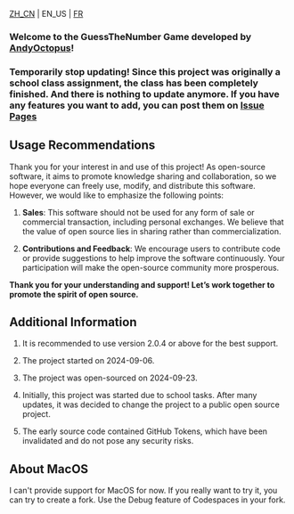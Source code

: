 [ZH_CN](https://github.com/AndyOctopus/GuessTheNumber/blob/main/README.md) | EN_US | [FR](https://github.com/AndyOctopus/GuessTheNumber/blob/main/readme_translate/README_FR.md)

### Welcome to the GuessTheNumber Game developed by [AndyOctopus](https://github.com/AndyOctopus)!

### Temporarily stop updating! Since this project was originally a school class assignment, the class has been completely finished. And there is nothing to update anymore. If you have any features you want to add, you can post them on [Issue Pages](https://github.com/ANDYzytnb/GuessTheNumber/issues)

## Usage Recommendations

Thank you for your interest in and use of this project! As open-source software, it aims to promote knowledge sharing and collaboration, so we hope everyone can freely use, modify, and distribute this software. However, we would like to emphasize the following points:

1. **Sales**: This software should not be used for any form of sale or commercial transaction, including personal exchanges. We believe that the value of open source lies in sharing rather than commercialization.

2. **Contributions and Feedback**: We encourage users to contribute code or provide suggestions to help improve the software continuously. Your participation will make the open-source community more prosperous.

**Thank you for your understanding and support! Let’s work together to promote the spirit of open source.**

## Additional Information

1. It is recommended to use version 2.0.4 or above for the best support.

2. The project started on 2024-09-06.

3. The project was open-sourced on 2024-09-23.

4. Initially, this project was started due to school tasks. After many updates, it was decided to change the project to a public open source project.

5. The early source code contained GitHub Tokens, which have been invalidated and do not pose any security risks.

## About MacOS

I can't provide support for MacOS for now. If you really want to try it, you can try to create a fork. Use the Debug feature of Codespaces in your fork.
